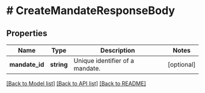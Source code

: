 # # CreateMandateResponseBody

## Properties

Name | Type | Description | Notes
------------ | ------------- | ------------- | -------------
**mandate_id** | **string** | Unique identifier of a mandate. | [optional]

[[Back to Model list]](../../README.md#models) [[Back to API list]](../../README.md#endpoints) [[Back to README]](../../README.md)
